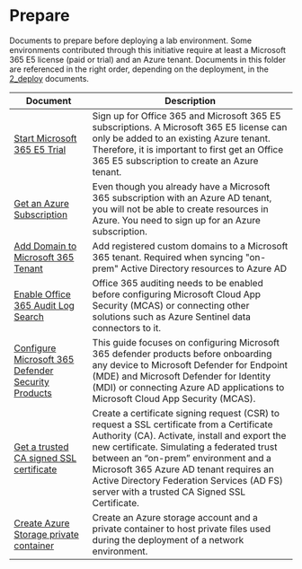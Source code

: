 # Prepare

Documents to prepare before deploying a lab environment. Some environments contributed through this initiative require at least a Microsoft 365 E5 license (paid or trial) and an Azure tenant. Documents in this folder are referenced in the right order, depending on the deployment, in the [2_deploy](../2_deploy) documents. 

| Document | Description |
|----------|-------------|
| [Start Microsoft 365 E5 Trial](startM365E5Trial.md) | Sign up for Office 365 and Microsoft 365 E5 subscriptions. A Microsoft 365 E5 license can only be added to an existing Azure tenant. Therefore, it is important to first get an Office 365 E5 subscription to create an Azure tenant. |
| [Get an Azure Subscription](m365TenantGetAzSubscription.md) | Even though you already have a Microsoft 365 subscription with an Azure AD tenant, you will not be able to create resources in Azure. You need to sign up for an Azure subscription. |
| [Add Domain to Microsoft 365 Tenant](addDomainToM365.md) | Add registered custom domains to a Microsoft 365 tenant. Required when syncing "on-prem" Active Directory resources to Azure AD |
| [Enable Office 365 Audit Log Search](enableOffice365AuditLogSearch.md) | Office 365 auditing needs to be enabled before configuring Microsoft Cloud App Security (MCAS) or connecting other solutions such as Azure Sentinel data connectors to it. |
| [Configure Microsoft 365 Defender Security Products](configureM365Defender.md) | This guide focuses on configuring Microsoft 365 defender products before onboarding any device to Microsoft Defender for Endpoint (MDE) and Microsoft Defender for Identity (MDI) or connecting Azure AD applications to Microsoft Cloud App Security (MCAS). |
| [Get a trusted CA signed SSL certificate](getTrustedCASignedSSLCertificate.md) | Create a certificate signing request (CSR) to request a SSL certificate from a Certificate Authority (CA). Activate, install and export the new certificate. Simulating a federated trust between an “on-prem” environment and a Microsoft 365 Azure AD tenant requires an Active Directory Federation Services (AD FS) server with a trusted CA Signed SSL Certificate. |
| [Create Azure Storage private container](createPrivateContainerUploadFile.md) | Create an Azure storage account and a private container to host private files used during the deployment of a network environment. |
